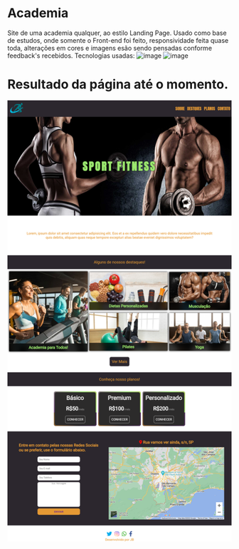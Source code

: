 # Academia
Site de uma academia qualquer, ao estilo Landing Page.
Usado como base de estudos, onde somente o Front-end foi feito, responsividade feita quase toda, alterações em cores e imagens esão sendo pensadas conforme feedback's recebidos.
Tecnologias usadas:
![image](https://img.shields.io/badge/HTML5-E34F26?style=for-the-badge&logo=html5&logoColor=white)
![image](https://img.shields.io/badge/CSS3-1572B6?style=for-the-badge&logo=css3&logoColor=white)

# Resultado da página até o momento.
![alt text](https://github.com/JonathanGalk/imagens/blob/be3c886b9c7ecd0a70a341fb4293494e263b2e9b/resultado.png)
